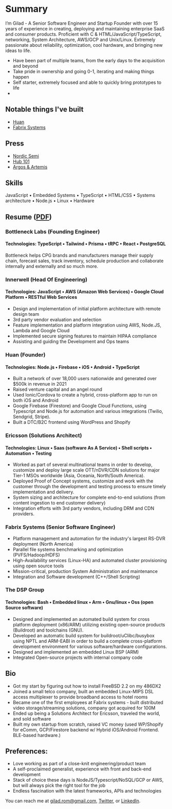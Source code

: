 # Summary 
I’m Gilad - A Senior Software Engineer and Startup Founder with over 15 years of experience in creating, deploying and maintaining enterprise SaaS and consumer products. Proficient with C & HTML/JavaScript/TypeScript, networking, System Architecture, AWS/GCP and Unix/Linux. Extremely passionate about reliability, optimization, cool hardware, and bringing new ideas to life.

- Have been part of multiple teams, from the early days to the acquisition and beyond
- Take pride in ownership and going 0-1, iterating and making things happen
- Self starter, extremely focused and able to quickly bring prototypes to life
- 
## Notable things I've built
- [Huan](https://www.notion.so/gethuan/Huan-Memo-1e6ee1d17d72440cb98101fbef3badda)
- [Fabrix Systems](https://www.nexttv.com/news/ericsson-folds-fabrix-systems-383793)

## Press
- [Nordic Semi](https://www.nordicsemi.com/News/2020/05/Huan-Tag-pet-wearable-helps-owners-keep-track-of-pets-via-crowd-location-system)
- [Hub 101](https://www.hub101.org/post/gilad-rom-founder-of-huan)
- [Argos & Artemis](https://argosandartemis.com/metaverse-web3-nft-crypto-dogs/)

## Skills
JavaScript • Embedded Systems • TypeScript • HTML/CSS • Systems architecture • Node.js • Linux • Hardware

## Resume ([PDF](https://github.com/giladrom/giladrom/files/9958089/Gilad.Rom.Resume.pdf))

### Bottleneck Labs (Founding Engineer)
#### Technologies: TypeScript • Tailwind • Prisma • tRPC • React • PostgreSQL

Bottleneck helps CPG brands and manufacturers manage their supply chain, forecast sales, track inventory, schedule production and collaborate internally and externally and so much more.

### Innerwell (Head Of Engineering)

#### Technologies: JavaScript • AWS (Amazon Web Services) • Google Cloud Platform • RESTful Web Services

- Design and implementation of initial platform architecture with remote design team
- 3rd party vendor evaluation and selection
- Feature implementation and platform integration using AWS, Node.JS, Lambda and Google Cloud
- Implemented secure signing features to maintain HIPAA compliance
- Assisting and guiding the Development and Ops teams

### Huan (Founder)

#### Technologies: Node.js • Firebase • iOS • Android • TypeScript
- Built a network of over 18,000 users nationwide and generated over $500k in revenue in 2021
- Raised venture capital and an angel round
- Used Ionic/Cordova to create a hybrid, cross-platform app to run on both iOS and Android
- Google Firebase (Firestore) and Google Cloud Functions, using Typescript and Node.js for automation
and various integrations (Twilio, Sendgrid, Stripe).
- Built a DTC/B2C frontend using WordPress and Shopify

### Ericsson (Solutions Architect)

#### Technologies: Linux • Saas (software As A Service) • Shell scripts • Automation • Testing
- Worked as part of several multinational teams in order to develop, customize and deploy large scale
OTT/nDVR/CDN solutions for major Tier-1 MSOs worldwide (Asia, Oceania, North/South America).
- Deployed Proof of Concept systems, customize and work with the customer through the development and testing process to ensure timely implementation and delivery.
- System sizing and architecture for complete end-to-end solutions (from content ingestion to end customer delivery)
- Integration efforts with 3rd party vendors, including DRM and CDN providers.

### Fabrix Systems (Senior Software Engineer)

- Platform management and automation for the industry's largest RS-DVR deployment (North America)
- Parallel file systems benchmarking and optimization (PVFS/Hadoop/HDFS)
- High-Availability services (Linux-HA) and automated cluster provisioning using open source tools
- Mission-critical, production System Administration and maintenance
- Integration and Software development (C++/Shell Scripting)

### The DSP Group

#### Technologies: Bash • Embedded linux • Arm • Gnu/linux • Oss (open Source software)
- Designed and implemented an automated build system for cross platform deployment (x86/ARM)
utilizing existing open-source products (Buildroot) and toolchains (GNU).
- Developed an automatic build system for buildroot/uClibc/busybox using NPTL and ARM-EABI in order to build a complete cross-platform development environment for various software/hardware configurations.
- Designed and implemented an embedded Linux BSP (ARM)
- Integrated Open-source projects with internal company code


## Bio
- Got my start by figuring out how to install FreeBSD 2.2 on my 486DX2
- Joined a small telco company, built an embedded Linux-MIPS DSL access multiplexer to provide broadband access to hotel rooms
- Became one of the first employees at Fabrix systems - built distributed video storage/streaming solutions, company got acquired for 100M
- Ended up being a Solutions Architect for Ericsson, traveled the world, and sold software  
- Built my own startup from scratch, raised VC money (used WP/Shopify for eComm, GCP/Firestore backend w/ Hybrid iOS/Android Frontend. BLE-based hardware.)

## Preferences: 
- Love working as part of a close-knit engineering/product team
- A self-proclaimed generalist, experience with front and back-end development
- Stack of choice these days is NodeJS/Typescript/NoSQL/GCP or AWS, but will always pick the right tool for the job
- Endless fascination with the latest frameworks, APIs and technologies


You can reach me at gilad.rom@gmail.com, [Twitter](twitter.com/giladrom), or [LinkedIn](https://www.linkedin.com/in/giladrom/).

<!---
giladrom/giladrom is a ✨ special ✨ repository because its `README.md` (this file) appears on your GitHub profile.
You can click the Preview link to take a look at your changes.
--->

